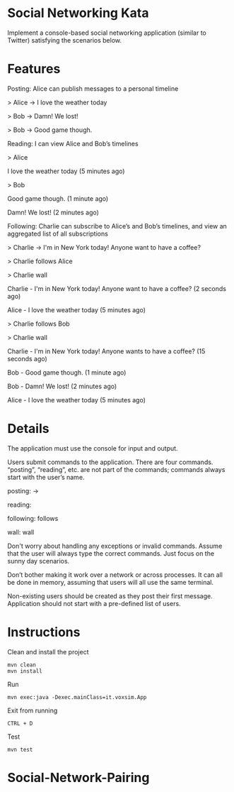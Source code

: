 Social Networking Kata
======================

Implement a console-based social networking application (similar to Twitter) satisfying the scenarios below.

Features
========
Posting: Alice can publish messages to a personal timeline

\> Alice -> I love the weather today

\> Bob -> Damn! We lost!

\> Bob -> Good game though.

Reading: I can view Alice and Bob’s timelines

\> Alice

I love the weather today (5 minutes ago)

\> Bob

Good game though. (1 minute ago)

Damn! We lost! (2 minutes ago)

Following: Charlie can subscribe to Alice’s and Bob’s timelines, and view an aggregated list of all subscriptions

\> Charlie -> I'm in New York today! Anyone want to have a coffee?

\> Charlie follows Alice

\> Charlie wall

Charlie - I'm in New York today! Anyone want to have a coffee? (2 seconds ago)

Alice - I love the weather today (5 minutes ago)

\> Charlie follows Bob

\> Charlie wall

Charlie - I'm in New York today! Anyone wants to have a coffee? (15 seconds ago)

Bob - Good game though. (1 minute ago)

Bob - Damn! We lost! (2 minutes ago)

Alice - I love the weather today (5 minutes ago)

Details
=======
The application must use the console for input and output.

Users submit commands to the application. There are four commands. “posting”, “reading”, etc. are not part of the commands; commands always start with the user’s name.

posting: <user name> -> <message>

reading: <user name>

following: <user name> follows <another user>

wall: <user name> wall

Don't worry about handling any exceptions or invalid commands. Assume that the user will always type the correct commands. Just focus on the sunny day scenarios.

Don’t bother making it work over a network or across processes. It can all be done in memory, assuming that users will all use the same terminal.

Non-existing users should be created as they post their first message. Application should not start with a pre-defined list of users.

Instructions
============
Clean and install the project
```
mvn clean
mvn install
```
Run
```
mvn exec:java -Dexec.mainClass=it.voxsim.App
```
Exit from running
```
CTRL + D
```
Test
```
mvn test
```
# Social-Network-Pairing
